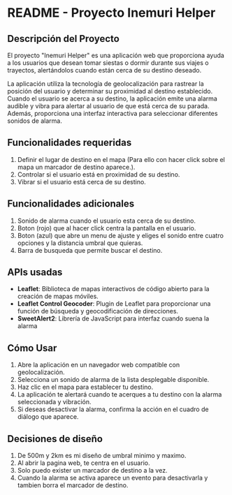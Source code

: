 # README - Proyecto Inemuri Helper

## Descripción del Proyecto

El proyecto "Inemuri Helper" es una aplicación web que proporciona ayuda a los usuarios que desean tomar siestas o dormir durante sus viajes o trayectos, alertándolos cuando están cerca de su destino deseado.

La aplicación utiliza la tecnología de geolocalización para rastrear la posición del usuario y determinar su proximidad al destino establecido. Cuando el usuario se acerca a su destino, la aplicación emite una alarma audible y vibra para alertar al usuario de que está cerca de su parada. Además, proporciona una interfaz interactiva para seleccionar diferentes sonidos de alarma.

## Funcionalidades requeridas

1. Definir el lugar de destino en el mapa (Para ello con hacer click sobre el mapa un marcador de destino aparece.).
2. Controlar si el usuario está en proximidad de su destino.
3. Vibrar si el usuario está cerca de su destino.

## Funcionalidades adicionales

1. Sonido de alarma cuando el usuario esta cerca de su destino.
2. Boton (rojo) que al hacer click centra la pantalla en el usuario.
3. Boton (azul) que abre un menu de ajuste y eliges el sonido entre cuatro opciones y la distancia umbral que quieras.
4. Barra de busqueda que permite buscar el destino.

## APIs usadas

- **Leaflet**: Biblioteca de mapas interactivos de código abierto para la creación de mapas móviles.
- **Leaflet Control Geocoder**: Plugin de Leaflet para proporcionar una función de búsqueda y geocodificación de direcciones.
- **SweetAlert2**: Librería de JavaScript para interfaz cuando suena la alarma

## Cómo Usar

1. Abre la aplicación en un navegador web compatible con geolocalización.
2. Selecciona un sonido de alarma de la lista desplegable disponible.
3. Haz clic en el mapa para establecer tu destino.
4. La aplicación te alertará cuando te acerques a tu destino con la alarma seleccionada y vibración.
5. Si deseas desactivar la alarma, confirma la acción en el cuadro de diálogo que aparece.

## Decisiones de diseño

1. De 500m y 2km es mi diseño de umbral minimo y maximo.
2. Al abrir la pagina web, te centra en el usuario.
3. Solo puedo exister un marcador de destino a la vez.
3. Cuando la alarma se activa aparece un evento para desactivarla y tambien borra el marcador de destino.